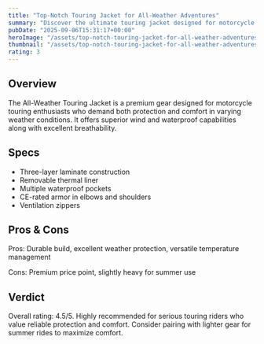 ```yaml
---
title: "Top-Notch Touring Jacket for All-Weather Adventures"
summary: "Discover the ultimate touring jacket designed for motorcycle enthusiasts seeking comfort and protection."
pubDate: "2025-09-06T15:31:17+00:00"
heroImage: "/assets/top-notch-touring-jacket-for-all-weather-adventures-hero.jpg"
thumbnail: "/assets/top-notch-touring-jacket-for-all-weather-adventures-thumb.jpg"
rating: 3
---
```


<h2>Overview</h2>
<p>The All-Weather Touring Jacket is a premium gear designed for motorcycle touring enthusiasts who demand both protection and comfort in varying weather conditions. It offers superior wind and waterproof capabilities along with excellent breathability.</p>
<h2>Specs</h2>
<ul>
  <li>Three-layer laminate construction</li>
  <li>Removable thermal liner</li>
  <li>Multiple waterproof pockets</li>
  <li>CE-rated armor in elbows and shoulders</li>
  <li>Ventilation zippers</li>
</ul>
<h2>Pros & Cons</h2>
<p>Pros: Durable build, excellent weather protection, versatile temperature management</p>
<p>Cons: Premium price point, slightly heavy for summer use</p>
<h2>Verdict</h2>
<p>Overall rating: 4.5/5. Highly recommended for serious touring riders who value reliable protection and comfort. Consider pairing with lighter gear for summer rides to maximize comfort.</p>